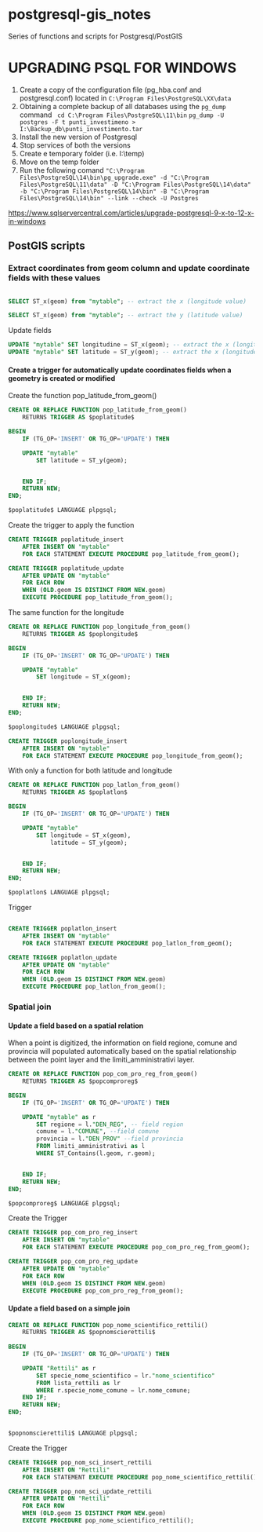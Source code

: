 # postgresql-gis_notes
Series of functions and scripts for Postgresql/PostGIS
# UPGRADING PSQL FOR WINDOWS
1) Create a copy of the configuration file (pg_hba.conf and postgresql.conf) located in `C:\Program Files\PostgreSQL\XX\data`
2) Obtaining a complete backup of all databases using the `pg_dump` command
` cd C:\Program Files\PostgreSQL\11\bin`
`pg_dump -U postgres -F t punti_investimeno > I:\Backup_db\punti_investimento.tar`
3) Install the new version of Postgresql
4) Stop services of both the versions
5) Create e temporary folder (i.e. I:\temp)
6) Move on the temp folder
7) Run the following comand `"C:\Program Files\PostgreSQL\14\bin\pg_upgrade.exe" -d "C:\Program Files\PostgreSQL\11\data" -D "C:\Program Files\PostgreSQL\14\data" -b "C:\Program Files\PostgreSQL\14\bin" -B "C:\Program Files\PostgreSQL\14\bin" --link --check -U Postgres`

https://www.sqlservercentral.com/articles/upgrade-postgresql-9-x-to-12-x-in-windows

## PostGIS scripts
### Extract coordinates from geom column and update coordinate fields with these values

```sql

SELECT ST_x(geom) from "mytable"; -- extract the x (longitude value)

SELECT ST_x(geom) from "mytable"; -- extract the y (latitude value)
```
Update fields

```sql
UPDATE "mytable" SET longitudine = ST_x(geom); -- extract the x (longitude value)
UPDATE "mytable" SET latitude = ST_y(geom); -- extract the x (longitude value

```

#### Create a trigger for automatically update coordinates fields when a geometry is created or modified

Create the function pop_latitude_from_geom()
```sql
CREATE OR REPLACE FUNCTION pop_latitude_from_geom()
	RETURNS TRIGGER AS $poplatitude$

BEGIN
	IF (TG_OP='INSERT' OR TG_OP='UPDATE') THEN

	UPDATE "mytable"
		SET latitude = ST_y(geom);


	END IF;
	RETURN NEW;
END;

$poplatitude$ LANGUAGE plpgsql;
```

Create the trigger to apply the function

```sql
CREATE TRIGGER poplatitude_insert
	AFTER INSERT ON "mytable"
	FOR EACH STATEMENT EXECUTE PROCEDURE pop_latitude_from_geom();

CREATE TRIGGER poplatitude_update
	AFTER UPDATE ON "mytable"
	FOR EACH ROW
	WHEN (OLD.geom IS DISTINCT FROM NEW.geom)
	EXECUTE PROCEDURE pop_latitude_from_geom();
```

The same function for the longitude
```sql
CREATE OR REPLACE FUNCTION pop_longitude_from_geom()
	RETURNS TRIGGER AS $poplongitude$

BEGIN
	IF (TG_OP='INSERT' OR TG_OP='UPDATE') THEN

	UPDATE "mytable"
		SET longitude = ST_x(geom);


	END IF;
	RETURN NEW;
END;

$poplongitude$ LANGUAGE plpgsql;

CREATE TRIGGER poplongitude_insert
	AFTER INSERT ON "mytable"
	FOR EACH STATEMENT EXECUTE PROCEDURE pop_longitude_from_geom();

```


With only a function for both latitude and longitude

```sql
CREATE OR REPLACE FUNCTION pop_latlon_from_geom()
	RETURNS TRIGGER AS $poplatlon$

BEGIN
	IF (TG_OP='INSERT' OR TG_OP='UPDATE') THEN

	UPDATE "mytable"
		SET longitude = ST_x(geom),
			latitude = ST_y(geom);


	END IF;
	RETURN NEW;
END;

$poplatlon$ LANGUAGE plpgsql;
```

Trigger

```sql

CREATE TRIGGER poplatlon_insert
	AFTER INSERT ON "mytable"
	FOR EACH STATEMENT EXECUTE PROCEDURE pop_latlon_from_geom();

CREATE TRIGGER poplatlon_update
	AFTER UPDATE ON "mytable"
	FOR EACH ROW
	WHEN (OLD.geom IS DISTINCT FROM NEW.geom)
	EXECUTE PROCEDURE pop_latlon_from_geom();
```
### Spatial join
#### Update a field based on a spatial relation

When a point is digitized, the information on field regione, comune and provincia will populated automatically based on the spatial relationship between the point layer and the limiti_amministrativi layer.

```sql
CREATE OR REPLACE FUNCTION pop_com_pro_reg_from_geom()
	RETURNS TRIGGER AS $popcomproreg$

BEGIN
	IF (TG_OP='INSERT' OR TG_OP='UPDATE') THEN

	UPDATE "mytable" as r
		SET regione = l."DEN_REG", -- field region
		comune = l."COMUNE", --field comune
		provincia = l."DEN_PROV" --field provincia
		FROM limiti_amministrativi as l
		WHERE ST_Contains(l.geom, r.geom);


	END IF;
	RETURN NEW;
END;

$popcomproreg$ LANGUAGE plpgsql;
```
Create the Trigger
```sql
CREATE TRIGGER pop_com_pro_reg_insert
	AFTER INSERT ON "mytable"
	FOR EACH STATEMENT EXECUTE PROCEDURE pop_com_pro_reg_from_geom();

CREATE TRIGGER pop_com_pro_reg_update
	AFTER UPDATE ON "mytable"
	FOR EACH ROW
	WHEN (OLD.geom IS DISTINCT FROM NEW.geom)
	EXECUTE PROCEDURE pop_com_pro_reg_from_geom();
```

#### Update a field based on a simple join

```sql
CREATE OR REPLACE FUNCTION pop_nome_scientifico_rettili()
	RETURNS TRIGGER AS $popnomscierettili$
	
BEGIN
	IF (TG_OP='INSERT' OR TG_OP='UPDATE') THEN

	UPDATE "Rettili" as r
		SET specie_nome_scientifico = lr."nome_scientifico"
		FROM lista_rettili as lr
		WHERE r.specie_nome_comune = lr.nome_comune;
	END IF;
	RETURN NEW;
END;


$popnomscierettili$ LANGUAGE plpgsql;
```
Create the Trigger
```sql
CREATE TRIGGER pop_nom_sci_insert_rettili
	AFTER INSERT ON "Rettili"
	FOR EACH STATEMENT EXECUTE PROCEDURE pop_nome_scientifico_rettili();

CREATE TRIGGER pop_nom_sci_update_rettili
	AFTER UPDATE ON "Rettili"
	FOR EACH ROW
	WHEN (OLD.geom IS DISTINCT FROM NEW.geom)
	EXECUTE PROCEDURE pop_nome_scientifico_rettili();
```
